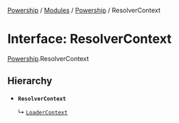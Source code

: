 [Powership](../README.md) / [Modules](../modules.md) / [Powership](../modules/Powership.md) / ResolverContext

# Interface: ResolverContext

[Powership](../modules/Powership.md).ResolverContext

## Hierarchy

- **`ResolverContext`**

  ↳ [`LoaderContext`](Powership.LoaderContext.md)
